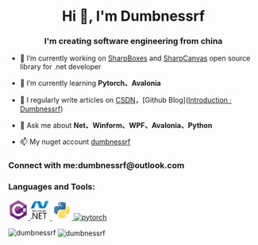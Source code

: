 <h1 align="center">Hi 👋, I'm Dumbnessrf</h1>
<h3 align="center">I'm creating software engineering from china</h3>

- 🔭 I’m currently working on [SharpBoxes](https://github.com/dumbnessrf/SharpBoxes) and [SharpCanvas](https://github.com/dumbnessrf/SharpCanvas) open source library for .net developer

- 🌱 I’m currently learning **Pytorch、Avalonia**

- 📝 I regularly write articles on [CSDN](https://blog.csdn.net/weixin_45277117?spm=1000.2115.3001.5343)，[Github Blog]([Introduction · Dumbnessrf](https://dumbnessrf.github.io/))

- 💬 Ask me about **Net、Winform、WPF、Avalonia、Python**

- 📫 My nuget account [dumbnessrf](https://www.nuget.org/profiles/dumbnessrf)

<h3 align="left">Connect with me:dumbnessrf@outlook.com</h3>
<p align="left">
</p>

<h3 align="left">Languages and Tools:</h3>
<p align="left"> <a href="https://www.w3schools.com/cs/" target="_blank" rel="noreferrer"> <img src="https://raw.githubusercontent.com/devicons/devicon/master/icons/csharp/csharp-original.svg" alt="csharp" width="40" height="40"/> </a> <a href="https://dotnet.microsoft.com/" target="_blank" rel="noreferrer"> <img src="https://raw.githubusercontent.com/devicons/devicon/master/icons/dot-net/dot-net-original-wordmark.svg" alt="dotnet" width="40" height="40"/> </a> <a href="https://www.python.org" target="_blank" rel="noreferrer"> <img src="https://raw.githubusercontent.com/devicons/devicon/master/icons/python/python-original.svg" alt="python" width="40" height="40"/> </a> <a href="https://pytorch.org/" target="_blank" rel="noreferrer"> <img src="https://www.vectorlogo.zone/logos/pytorch/pytorch-icon.svg" alt="pytorch" width="40" height="40"/> </a> </p>

<p><img align="left" src="https://github-readme-stats.vercel.app/api/top-langs?username=dumbnessrf&show_icons=true&locale=en&layout=compact" alt="dumbnessrf" /></p>

<p>&nbsp;<img align="center" src="https://github-readme-stats.vercel.app/api?username=dumbnessrf&show_icons=true&locale=en" alt="dumbnessrf" /></p>

